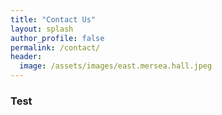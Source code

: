 ```yaml
---
title: "Contact Us"
layout: splash
author_profile: false
permalink: /contact/
header:
  image: /assets/images/east.mersea.hall.jpeg
---
```

### Test